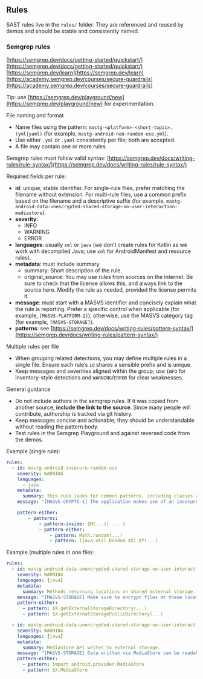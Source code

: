 ## Rules

SAST rules live in the `rules/` folder. They are referenced and reused by demos and should be stable and consistently named.

### Semgrep rules

[https://semgrep.dev/docs/getting-started/quickstart/](https://semgrep.dev/docs/getting-started/quickstart/)
[https://semgrep.dev/learn](https://semgrep.dev/learn)
[https://academy.semgrep.dev/courses/secure-guardrails](https://academy.semgrep.dev/courses/secure-guardrails)

Tip: use [https://semgrep.dev/playground/new](https://semgrep.dev/playground/new) for experimentation.

File naming and format

- Name files using the pattern: `mastg-<platform>-<short-topic>.(yml|yaml)` (for example, `mastg-android-non-random-use.yml`).
- Use either `.yml` or `.yaml` consistently per file; both are accepted.
- A file may contain one or more rules.

Semgrep rules must follow valid syntax: [https://semgrep.dev/docs/writing-rules/rule-syntax/](https://semgrep.dev/docs/writing-rules/rule-syntax/)

Required fields per rule:

- **id**: unique, stable identifier. For single-rule files, prefer matching the filename without extension. For multi-rule files, use a common prefix based on the filename and a descriptive suffix (for example, `mastg-android-data-unencrypted-shared-storage-no-user-interaction-mediastore`).
- **severity**:
    - INFO
    - WARNING
    - ERROR
- **languages**: usually `xml` or `java` (we don’t create rules for Kotlin as we work with decompiled Java; use `xml` for AndroidManifest and resource rules).
- **metadata**: must include summary
    - summary: Short description of the rule.
    - original_source: You may use rules from sources on the internet. Be sure to check that the license allows this, and always link to the source here. Modify the rule as needed, provided the license permits it.
- **message**: must start with a MASVS identifier and concisely explain what the rule is reporting. Prefer a specific control when applicable (for example, `[MASVS-PLATFORM-2]`); otherwise, use the MASVS category tag (for example, `[MASVS-STORAGE]`).
- **patterns**: see [https://semgrep.dev/docs/writing-rules/pattern-syntax/](https://semgrep.dev/docs/writing-rules/pattern-syntax/)

Multiple rules per file

- When grouping related detections, you may define multiple rules in a single file. Ensure each rule’s `id` shares a sensible prefix and is unique.
- Keep messages and severities aligned within the group; use `INFO` for inventory-style detections and `WARNING`/`ERROR` for clear weaknesses.

General guidance

- Do not include authors in the semgrep rules. If it was copied from another source, **include the link to the source**. Since many people will contribute, authorship is tracked via git history.
- Keep messages concise and actionable; they should be understandable without reading the pattern body.
- Test rules in the Semgrep Playground and against reversed code from the demos.

Example (single rule):

```yml
rules:
  - id: mastg-android-insecure-random-use
    severity: WARNING
    languages:
      - java
    metadata:
      summary: This rule looks for common patterns, including classes and methods.
    message: "[MASVS-CRYPTO-1] The application makes use of an insecure random number generator."

    pattern-either:
        - patterns:
            - pattern-inside: $M(...){ ... }
            - pattern-either:
                - pattern: Math.random(...)
                - pattern: (java.util.Random $X).$Y(...)
```

Example (multiple rules in one file):

```yml
rules:
  - id: mastg-android-data-unencrypted-shared-storage-no-user-interaction-external-api-public
    severity: WARNING
    languages: [java]
    metadata:
      summary: Methods returning locations on shared external storage.
    message: "[MASVS-STORAGE] Make sure to encrypt files at these locations if necessary"
    pattern-either:
      - pattern: $X.getExternalStorageDirectory(...)
      - pattern: $X.getExternalStoragePublicDirectory(...)

  - id: mastg-android-data-unencrypted-shared-storage-no-user-interaction-mediastore
    severity: WARNING
    languages: [java]
    metadata:
      summary: MediaStore API writes to external storage.
    message: "[MASVS-STORAGE] Data written via MediaStore can be readable by other apps on older Android versions"
    pattern-either:
      - pattern: import android.provider.MediaStore
      - pattern: $X.MediaStore
```